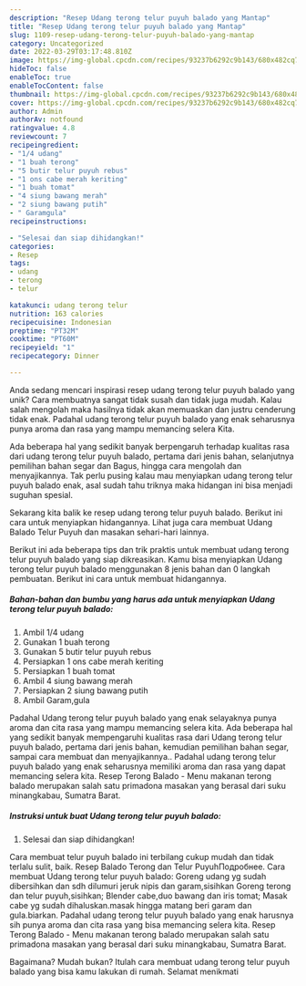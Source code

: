 ```yaml
---
description: "Resep Udang terong telur puyuh balado yang Mantap"
title: "Resep Udang terong telur puyuh balado yang Mantap"
slug: 1109-resep-udang-terong-telur-puyuh-balado-yang-mantap
category: Uncategorized
date: 2022-03-29T03:17:48.810Z
image: https://img-global.cpcdn.com/recipes/93237b6292c9b143/680x482cq70/udang-terong-telur-puyuh-balado-foto-resep-utama.jpg
hideToc: false
enableToc: true
enableTocContent: false
thumbnail: https://img-global.cpcdn.com/recipes/93237b6292c9b143/680x482cq70/udang-terong-telur-puyuh-balado-foto-resep-utama.jpg
cover: https://img-global.cpcdn.com/recipes/93237b6292c9b143/680x482cq70/udang-terong-telur-puyuh-balado-foto-resep-utama.jpg
author: Admin
authorAv: notfound
ratingvalue: 4.8
reviewcount: 7
recipeingredient:
- "1/4 udang"
- "1 buah terong"
- "5 butir telur puyuh rebus"
- "1 ons cabe merah keriting"
- "1 buah tomat"
- "4 siung bawang merah"
- "2 siung bawang putih"
- " Garamgula"
recipeinstructions:

- "Selesai dan siap dihidangkan!"
categories:
- Resep
tags:
- udang
- terong
- telur

katakunci: udang terong telur 
nutrition: 163 calories
recipecuisine: Indonesian
preptime: "PT32M"
cooktime: "PT60M"
recipeyield: "1"
recipecategory: Dinner

---
```





Anda sedang mencari inspirasi resep udang terong telur puyuh balado yang unik? Cara membuatnya sangat tidak susah dan tidak juga mudah. Kalau salah mengolah maka hasilnya tidak akan memuaskan dan justru cenderung tidak enak. Padahal udang terong telur puyuh balado yang enak seharusnya punya aroma dan rasa yang mampu memancing selera Kita.





Ada beberapa hal yang sedikit banyak berpengaruh terhadap kualitas rasa dari udang terong telur puyuh balado, pertama dari jenis bahan, selanjutnya pemilihan bahan segar dan Bagus, hingga cara mengolah dan menyajikannya. Tak perlu pusing kalau mau menyiapkan udang terong telur puyuh balado enak,      asal sudah tahu triknya maka hidangan ini bisa menjadi suguhan spesial.














Sekarang kita balik ke resep udang terong telur puyuh balado. Berikut ini cara untuk menyiapkan hidangannya. Lihat juga cara membuat Udang Balado Telur Puyuh dan masakan sehari-hari lainnya.






Berikut ini ada beberapa tips dan trik praktis untuk membuat udang terong telur puyuh balado yang siap dikreasikan. Kamu bisa menyiapkan Udang terong telur puyuh balado menggunakan 8 jenis bahan dan 0 langkah pembuatan. Berikut ini cara untuk membuat hidangannya.

<!--inarticleads1-->

##### Bahan-bahan dan bumbu yang harus ada untuk menyiapkan Udang terong telur puyuh balado:

1. Ambil 1/4 udang
1. Gunakan 1 buah terong
1. Gunakan 5 butir telur puyuh rebus
1. Persiapkan 1 ons cabe merah keriting
1. Persiapkan 1 buah tomat
1. Ambil 4 siung bawang merah
1. Persiapkan 2 siung bawang putih
1. Ambil  Garam,gula


Padahal Udang terong telur puyuh balado yang enak selayaknya punya aroma dan cita rasa yang mampu memancing selera kita. Ada beberapa hal yang sedikit banyak mempengaruhi kualitas rasa dari Udang terong telur puyuh balado, pertama dari jenis bahan, kemudian pemilihan bahan segar, sampai cara membuat dan menyajikannya.. Padahal udang terong telur puyuh balado yang enak seharusnya memiliki aroma dan rasa yang dapat memancing selera kita. Resep Terong Balado - Menu makanan terong balado merupakan salah satu primadona masakan yang berasal dari suku minangkabau, Sumatra Barat. 

<!--inarticleads2-->

##### Instruksi untuk buat Udang terong telur puyuh balado:


1. Selesai dan siap dihidangkan!

Cara membuat telur puyuh balado ini terbilang cukup mudah dan tidak terlalu sulit, baik. Resep Balado Terong dan Telur PuyuhПодробнее. Cara membuat Udang terong telur puyuh balado: Goreng udang yg sudah dibersihkan dan sdh dilumuri jeruk nipis dan garam,sisihkan Goreng terong dan telur puyuh,sisihkan; Blender cabe,duo bawang dan iris tomat; Masak cabe yg sudah dihaluskan.masak hingga matang beri garam dan gula.biarkan. Padahal udang terong telur puyuh balado yang enak harusnya sih punya aroma dan cita rasa yang bisa memancing selera kita. Resep Terong Balado - Menu makanan terong balado merupakan salah satu primadona masakan yang berasal dari suku minangkabau, Sumatra Barat. 

Bagaimana? Mudah bukan? Itulah cara membuat udang terong telur puyuh balado yang bisa kamu lakukan di rumah. Selamat menikmati
